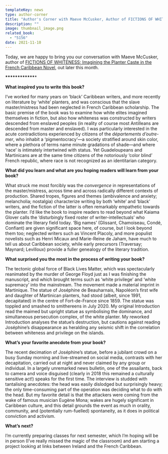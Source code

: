 ```yaml
---
templateKey: news
type: author-corner
title: "Author's Corner with Maeve McCusker, Author of FICTIONS OF WHITENESS "
description: ""
image: thumbnail_image.png
related_book:
  - "5156"
date: 2021-11-10
---
```

Today, we are happy to bring you our conversation with Maeve McCusker, author of [FICTIONS OF WHITENESS: Imagining the Planter Caste in the French Caribbean Novel](https://upress.virginia.edu/title/5156), out later this month.

**\*\*\*\*\*\*\*\*\*\*\*\****

**What inspired you to write this book?**

I’ve worked for many years on ‘black’ Caribbean writers, and more recently on literature by ‘white’ planters, and was conscious that the slave master/mistress had been neglected in French Caribbean scholarship. The basic premise of the book was to examine how white elites imagined themselves in fiction, but also how whiteness was constructed by writers descended from enslaved peoples (in reality of course most Antilleans are descended from master and enslaved). I was particularly interested in the acute contradictions experienced by citizens of the *départements d’outre-mer*, who inhabit a ‘pigmentocracy’—a society stratified around skin color, where a plethora of terms name minute gradations of shade—and where ‘race’ is intimately intertwined with status. Yet Guadeloupeans and Martinicans are at the same time citizens of the notoriously ‘color blind’ French republic, where race is not recognized as an identitarian category.  

**What did you learn and what are you hoping readers will learn from your book?**

What struck me most forcibly was the *convergence* in representations of the master/mistress, across time and across radically different contexts of production. Shared tropes, figures and themes (ambivalence and anxiety; melancholia; nostalgia) characterize writing by both ‘white’ and ‘black’ writers, and the fiction of the latter is often remarkably empathetic towards the planter. I’d like the book to inspire readers to read beyond what Kaiama Glover calls the ‘disturbingly fixed roster of writer-intellectuals’ who dominate the literary field today. ‘Big names’ (Glissant, Chamoiseau, Condé, Confiant) are given significant space here, of course, but I look beyond them too; neglected writers such as Vincent Placoly, and more populist novelists such as Henri Micaux and Marie-Reine de Jaham, have much to tell us about Caribbean society, while early precursors (Traversay; Maynard; Levilloux) provide a fuller genealogy of the literary tradition. 

**What surprised you the most in the process of writing your book?**

The tectonic global force of Black Lives Matter, which was spectacularly reanimated by the murder of George Floyd just as I was finishing the manuscript, and which brought terms such as ‘white privilege’ and ‘white supremacy’ into the mainstream. The movement made a material imprint in Martinique. The statue of Joséphine de Beauharnais, Napoléon’s first wife and daughter of Martinican planters, had stood (albeit, since 1991, decapitated) in the centre of Fort-de-France since 1859. The statue was toppled and smashed to smithereens in July 2020. My original Introduction read the maimed but upright statue as symbolising the dominance, and simultaneous persecution complex, of the white planter. My reworked Introduction analyses the statue’s destruction, but cautions against reading Joséphine’s disappearance as heralding any seismic shift in the correlation between whiteness and privilege on the islands. 

**What’s your favorite anecdote from your book?**

The recent decimation of Joséphine’s statue, before a jubilant crowd on a busy Sunday morning and live-streamed on social media, contrasts with her decapitation, carried out at night and never claimed by any group or individual. In a largely unremarked news bulletin, one of the assailants, back to camera and voice disguised (clearly in 2018 this remained a culturally sensitive act!) speaks for the first time. The interview is studded with tantalising anecdotes: the head was easily dislodged but surprisingly heavy; the only time-consuming part of the operation was deciding what to do with the head. But my favorite detail is that the attackers were coming from the wake of famous musician Eugène Mona; wakes are hugely significant in Caribbean culture, and this detail grounds the event as much in orality, community, and (potentially rum-fuelled) spontaneity, as it does in political conviction and activism.  

**What’s next?**

I’m currently preparing classes for next semester, which I’m hoping will be in person (I’ve really missed the magic of the classroom) and am starting a project looking at links between Ireland and the French Caribbean.
